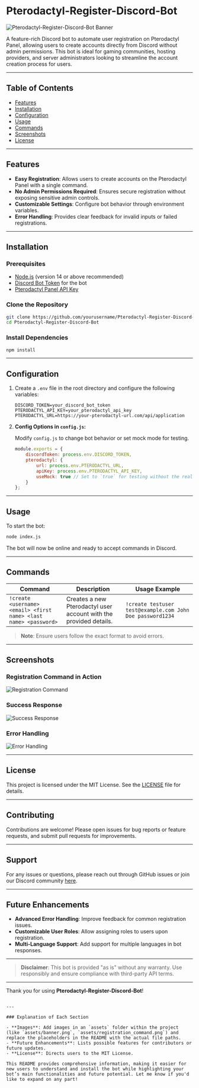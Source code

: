 
# Pterodactyl-Register-Discord-Bot

![Pterodactyl-Register-Discord-Bot Banner](./assets/banner.png) <!-- Replace with the actual image path if needed -->

A feature-rich Discord bot to automate user registration on Pterodactyl Panel, allowing users to create accounts directly from Discord without admin permissions. This bot is ideal for gaming communities, hosting providers, and server administrators looking to streamline the account creation process for users.

---

## Table of Contents

- [Features](#features)
- [Installation](#installation)
- [Configuration](#configuration)
- [Usage](#usage)
- [Commands](#commands)
- [Screenshots](#screenshots)
- [License](#license)

---

## Features

- **Easy Registration**: Allows users to create accounts on the Pterodactyl Panel with a single command.
- **No Admin Permissions Required**: Ensures secure registration without exposing sensitive admin controls.
- **Customizable Settings**: Configure bot behavior through environment variables.
- **Error Handling**: Provides clear feedback for invalid inputs or failed registrations.

---

## Installation

### Prerequisites

- [Node.js](https://nodejs.org/) (version 14 or above recommended)
- [Discord Bot Token](https://discord.com/developers/applications) for the bot
- [Pterodactyl Panel API Key](https://pterodactyl.io/administrators/1.0/application-api.html)

### Clone the Repository

```bash
git clone https://github.com/yourusername/Pterodactyl-Register-Discord-Bot.git
cd Pterodactyl-Register-Discord-Bot

```

### Install Dependencies

```bash
npm install
```

---

## Configuration

1. Create a `.env` file in the root directory and configure the following variables:

    ```plaintext
    DISCORD_TOKEN=your_discord_bot_token
    PTERODACTYL_API_KEY=your_pterodactyl_api_key
    PTERODACTYL_URL=https://your-pterodactyl-url.com/api/application
    ```

2. **Config Options in `config.js`:**

   Modify `config.js` to change bot behavior or set mock mode for testing.

   ```javascript
   module.exports = {
       discordToken: process.env.DISCORD_TOKEN,
       pterodactyl: {
           url: process.env.PTERODACTYL_URL,
           apiKey: process.env.PTERODACTYL_API_KEY,
           useMock: true // Set to `true` for testing without the real Pterodactyl API
       }
   };
   ```

---

## Usage

To start the bot:

```bash
node index.js
```

The bot will now be online and ready to accept commands in Discord.

---

## Commands

| Command                  | Description                                              | Usage Example                                              |
|--------------------------|----------------------------------------------------------|------------------------------------------------------------|
| `!create <username> <email> <first name> <last name> <password>` | Creates a new Pterodactyl user account with the provided details. | `!create testuser test@example.com John Doe password1234` |

> **Note**: Ensure users follow the exact format to avoid errors.

---

## Screenshots

### Registration Command in Action
![Registration Command](assets/registration_command.png) <!-- Replace with actual image link -->

### Success Response
![Success Response](assets/success_response.png) <!-- Replace with actual image link -->

### Error Handling
![Error Handling](assets/error_handling.png) <!-- Replace with actual image link -->

---

## License

This project is licensed under the MIT License. See the [LICENSE](LICENSE) file for details.

---

## Contributing

Contributions are welcome! Please open issues for bug reports or feature requests, and submit pull requests for improvements.

---

## Support

For any issues or questions, please reach out through GitHub issues or join our Discord community [here](https://discord.gg/your-invite-link).

---

## Future Enhancements

- **Advanced Error Handling**: Improve feedback for common registration issues.
- **Customizable User Roles**: Allow assigning roles to users upon registration.
- **Multi-Language Support**: Add support for multiple languages in bot responses.

---

> **Disclaimer**: This bot is provided "as is" without any warranty. Use responsibly and ensure compliance with third-party API terms.

---

Thank you for using **Pterodactyl-Register-Discord-Bot**!
```

---

### Explanation of Each Section

- **Images**: Add images in an `assets` folder within the project (like `assets/banner.png`, `assets/registration_command.png`) and replace the placeholders in the README with the actual file paths.
- **Future Enhancements**: Lists possible features for contributors or future updates.
- **License**: Directs users to the MIT License.
  
This README provides comprehensive information, making it easier for new users to understand and install the bot while highlighting your bot’s main functionalities and future potential. Let me know if you'd like to expand on any part!
